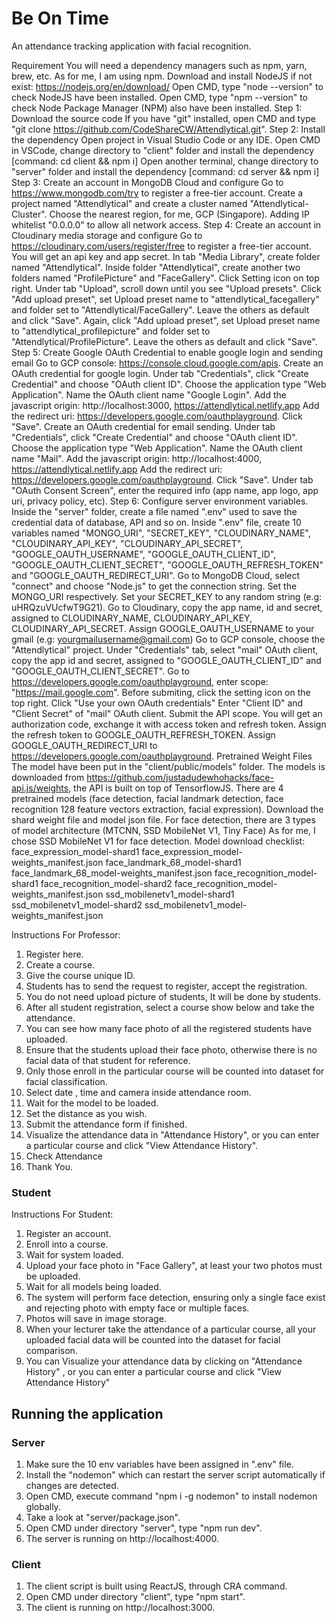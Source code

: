 # Be On Time
An attendance tracking application with facial recognition.

Requirement
You will need a dependency managers such as npm, yarn, brew, etc.
As for me, I am using npm.
Download and install NodeJS if not exist: https://nodejs.org/en/download/
Open CMD, type "node --version" to check NodeJS have been installed.
Open CMD, type "npm --version" to check Node Package Manager (NPM) also have been installed.
Step 1: Download the source code
If you have "git" installed, open CMD and type "git clone https://github.com/CodeShareCW/Attendlytical.git".
Step 2: Install the dependency
Open project in Visual Studio Code or any IDE.
Open CMD in VSCode, change directory to "client" folder and install the dependency [command: cd client && npm i]
Open another terminal, change directory to "server" folder and install the dependency [command: cd server && npm i]
Step 3: Create an account in MongoDB Cloud and configure
Go to https://www.mongodb.com/try to register a free-tier account.
Create a project named "Attendlytical" and create a cluster named "Attendlytical-Cluster".
Choose the nearest region, for me, GCP (Singapore).
Adding IP whitelist "0.0.0.0" to allow all network access.
Step 4: Create an account in Cloudinary media storage and configure
Go to https://cloudinary.com/users/register/free to register a free-tier account.
You will get an api key and app secret.
In tab "Media Library", create folder named "Attendlytical".
Inside folder "Attendlytical", create another two folders named "ProfilePicture" and "FaceGallery".
Click Setting icon on top right.
Under tab "Upload", scroll down until you see "Upload presets".
Click "Add upload preset", set Upload preset name to "attendlytical_facegallery" and folder set to "Attendlytical/FaceGallery".
Leave the others as default and click "Save".
Again, click "Add upload preset", set Upload preset name to "attendlytical_profilepicture" and folder set to "Attendlytical/ProfilePicture".
Leave the others as default and click "Save".
Step 5: Create Google OAuth Credential to enable google login and sending email
Go to GCP console: https://console.cloud.google.com/apis.
Create an OAuth credential for google login.
Under tab "Credentials", click "Create Credential" and choose "OAuth client ID".
Choose the application type "Web Application".
Name the OAuth client name "Google Login".
Add the javascript origin: http://localhost:3000, https://attendlytical.netlify.app
Add the redirect uri: https://developers.google.com/oauthplayground.
Click "Save".
Create an OAuth credential for email sending.
Under tab "Credentials", click "Create Credential" and choose "OAuth client ID".
Choose the application type "Web Application".
Name the OAuth client name "Mail".
Add the javascript origin: http://localhost:4000, https://attendlytical.netlify.app
Add the redirect uri: https://developers.google.com/oauthplayground.
Click "Save".
Under tab "OAuth Consent Screen", enter the required info (app name, app logo, app uri, privacy policy, etc).
Step 6: Configure server environment variables.
Inside the "server" folder, create a file named ".env" used to save the credential data of database, API and so on.
Inside ".env" file, create 10 variables named "MONGO_URI", "SECRET_KEY", "CLOUDINARY_NAME", "CLOUDINARY_API_KEY", "CLOUDINARY_API_SECRET", "GOOGLE_OAUTH_USERNAME", "GOOGLE_OAUTH_CLIENT_ID", "GOOGLE_OAUTH_CLIENT_SECRET", "GOOGLE_OAUTH_REFRESH_TOKEN" and "GOOGLE_OAUTH_REDIRECT_URI".
Go to MongoDB Cloud, select "connect" and choose "Node.js" to get the connection string. Set the MONGO_URI respectively.
Set your SECRET_KEY to any random string (e.g: uHRQzuVUcfwT9G21).
Go to Cloudinary, copy the app name, id and secret, assigned to CLOUDINARY_NAME, CLOUDINARY_API_KEY, CLOUDINARY_API_SECRET.
Assign GOOGLE_OAUTH_USERNAME to your gmail (e.g: yourgmailusername@gmail.com)
Go to GCP console, choose the "Attendlytical" project.
Under "Credentials" tab, select "mail" OAuth client, copy the app id and secret, assigned to "GOOGLE_OAUTH_CLIENT_ID" and "GOOGLE_OAUTH_CLIENT_SECRET".
Go to https://developers.google.com/oauthplayground, enter scope: "https://mail.google.com".
Before submiting, click the setting icon on the top right.
Click "Use your own OAuth credentials"
Enter "Client ID" and "Client Secret" of "mail" OAuth client.
Submit the API scope.
You will get an authorization code, exchange it with access token and refresh token.
Assign the refresh token to GOOGLE_OAUTH_REFRESH_TOKEN.
Assign GOOGLE_OAUTH_REDIRECT_URI to https://developers.google.com/oauthplayground.
Pretrained Weight Files
The model have been put in the "client/public/models" folder.
The models is downloaded from https://github.com/justadudewhohacks/face-api.js/weights, the API is built on top of TensorflowJS.
There are 4 pretrained models (face detection, facial landmark detection, face recognition 128 feature vectors extraction, facial expression).
Download the shard weight file and model json file.
For face detection, there are 3 types of model architecture (MTCNN, SSD MobileNet V1, Tiny Face)
As for me, I chose SSD MobileNet V1 for face detection.
Model download checklist:
face_expression_model-shard1
face_expression_model-weights_manifest.json
face_landmark_68_model-shard1
face_landmark_68_model-weights_manifest.json
face_recognition_model-shard1
face_recognition_model-shard2
face_recognition_model-weights_manifest.json
ssd_mobilenetv1_model-shard1
ssd_mobilenetv1_model-shard2
ssd_mobilenetv1_model-weights_manifest.json

Instructions For Professor:
1. Register here.
2. Create a course.
3. Give the course unique ID.
4. Students has to send the request to register, accept the registration.
5. You do not need upload picture of students, It will be done by students.
6. After all student registration, select a course show below and take the attendance.
7. You can see how many face photo of all the registered students have uploaded.
8. Ensure that the students upload their face photo, otherwise there is no facial data of that student for reference.
9. Only those enroll in the particular course will be counted into dataset for facial classification.
10. Select date , time and camera inside attendance room.
11. Wait for the model to be loaded.
12. Set the distance as you wish.
13. Submit the attendance form if finished.
14. Visualize the attendance data in "Attendance History", or you can enter a particular course and click "View Attendance History".
15. Check Attendance
16. Thank You.

### Student
Instructions For Student:
1. Register an account.
2. Enroll into a course.
3. Wait for system loaded.
4. Upload your face photo in "Face Gallery", at least your two photos must be uploaded.
5. Wait for all models being loaded.
6. The system will perform face detection, ensuring only a single face exist and rejecting photo with empty face or multiple faces.
7. Photos will save in image storage.
8. When your lecturer take the attendance of a particular course, all your uploaded facial data will be counted into the dataset for facial comparison.
9. You can Visualize your attendance data by clicking on "Attendance History" , or you can enter a particular course and click "View Attendance History"


## Running the application
### Server
1. Make sure the 10 env variables have been assigned in ".env" file.
2. Install the "nodemon" which can restart the server script automatically if changes are detected.
3. Open CMD, execute command "npm i -g nodemon" to install nodemon globally.
4. Take a look at "server/package.json".
5. Open CMD under directory "server", type "npm run dev".
6. The server is running on http://localhost:4000.

### Client
1. The client script is built using ReactJS, through CRA command.
2. Open CMD under directory "client", type "npm start".
3. The client is running on http://localhost:3000.

